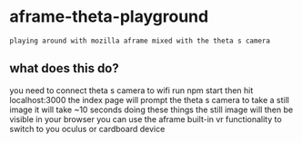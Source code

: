 # aframe-theta-playground
    playing around with mozilla aframe mixed with the theta s camera
    
## what does this do?
you need to connect theta s camera to wifi
run npm start
then hit localhost:3000
the index page will prompt the theta s camera to take a still image
it will take ~10 seconds doing these things
the still image will then be visible in your browser
you can use the aframe built-in vr functionality to switch to you oculus or cardboard device
